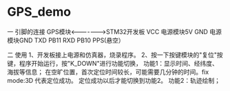 # GPS_demo
一 引脚的连接
       GPS模块<------->STM32开发板
          VCC                     电源模块5V 
          GND                    电源模块GND
          TXD                     PB11
          RXD                     PB10
          PPS(悬空）

二 使用
1、开发板接上电源和仿真器，烧录程序。
2、按一下按键模块的"复位"按键，程序开始运行，按"K_DOWN"进行功能切换，
     功能1：显示时间、经纬度、海拔等信息；
                 在空旷位置，首次定位时间较长，可能需要几分钟的时间。fix mode:3D 代表定位成功。
                 定位成功以后才能切换到功能2。
     功能2：轨迹绘制；




  